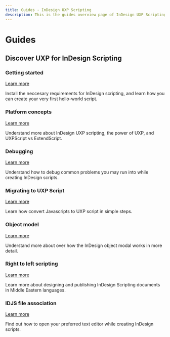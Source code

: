```yaml
---
title: Guides - InDesign UXP Scripting
description: This is the guides overview page of InDesign UXP Scripting
---
```


# Guides

## Discover UXP for InDesign Scripting

<DiscoverBlock width="100%" slots="heading, link, text"/>

### Getting started

[Learn more](./getting-started/)
    
Install the neccesary requirements for InDesign scripting, and learn how you can create your very first hello-world script. 

<DiscoverBlock width="100%" slots="heading, link, text"/>

### Platform concepts

[Learn more](./platform-concepts)
    
Understand more about InDesign UXP scripting, the power of UXP, and UXPScript vs ExtendScript.

### Debugging

[Learn more](./debugging)
    
Understand how to debug common problems you may run into while creating InDesign scripts.

### Migrating to UXP Script

[Learn more](./migrating-to-UXPScript/)
    
Learn how convert Javascripts to UXP script in simple steps.

### Object model

[Learn more](./object-modal/)
    
Understand more about over how the InDesign object modal works in more detail. 

### Right to left scripting

[Learn more](./rtl-scripting/)
    
Learn more about designing and publishing InDesign Scripting documents in Middle Eastern languages.

### IDJS file association

[Learn more](./text-editor-association/)
    
Find out how to open your preferred text editor while creating InDesign scripts. 

